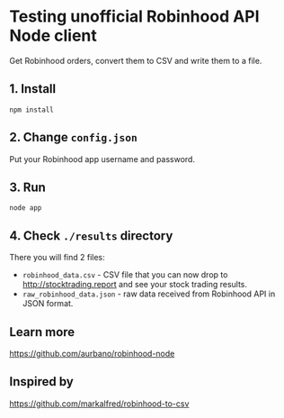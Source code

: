 # Testing unofficial Robinhood API Node client

Get Robinhood orders, convert them to CSV and write them to a file.

## 1. Install

```
npm install
```

## 2. Change `config.json`

Put your Robinhood app username and password.

## 3. Run

```
node app
```

## 4. Check `./results` directory

There you will find 2 files:
+ `robinhood_data.csv` - CSV file that you can now drop to http://stocktrading.report and see your stock trading results.
+ `raw_robinhood_data.json` - raw data received from Robinhood API in JSON format.

## Learn more

https://github.com/aurbano/robinhood-node

## Inspired by

https://github.com/markalfred/robinhood-to-csv
